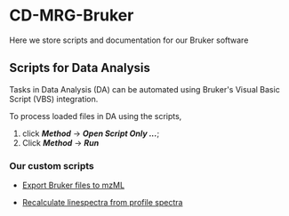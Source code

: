 # CD-MRG-Bruker
Here we store scripts and documentation for our Bruker software

## Scripts for Data Analysis
Tasks in Data Analysis (DA) can be automated using Bruker's Visual Basic Script (VBS) integration. 

To process loaded files in DA using the scripts,

1) click ***Method*** -> ***Open Script Only ...***;
2) Click ***Method*** -> ***Run***


### Our custom scripts

- [Export Bruker files to mzML](https://github.com/ssi-dk/CD-MRG-Bruker/blob/main/DataAnalysis/exportMzML.dascript) 

- [Recalculate linespectra from profile spectra](https://github.com/ssi-dk/CD-MRG-Bruker/blob/main/DataAnalysis/recalc_linespectra.dascript) 
